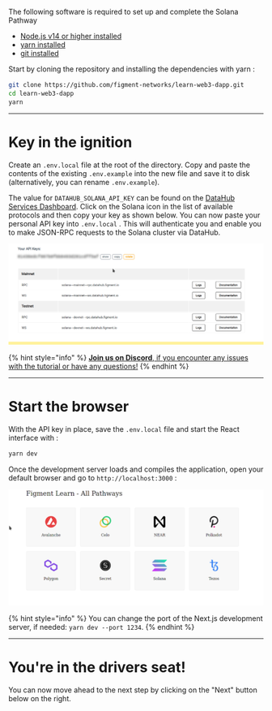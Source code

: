The following software is required to set up and complete the Solana Pathway

* [Node.js v14 or higher installed](https://nodejs.org/)
* [yarn installed](https://yarnpkg.com/getting-started/install)
* [git installed](https://git-scm.com/book/en/v2/Getting-Started-Installing-Git)

Start by cloning the repository and installing the dependencies with yarn :

```bash
git clone https://github.com/figment-networks/learn-web3-dapp.git
cd learn-web3-dapp
yarn
```

---------------------------

# Key in the ignition 

Create an `.env.local` file at the root of the directory. Copy and paste the contents of the existing `.env.example` into the new file and save it to disk (alternatively, you can rename `.env.example`).

The value for `DATAHUB_SOLANA_API_KEY` can be found on the [DataHub Services Dashboard](https://datahub.figment.io/services/solana). Click on the Solana icon in the list of available protocols and then copy your key as shown below. You can now paste your personal API key into `.env.local` . This will authenticate you and enable you to make JSON-RPC requests to the Solana cluster via DataHub.

![](../../../.gitbook/assets/solana-setup-00.gif)

{% hint style="info" %}
[**Join us on Discord**, if you encounter any issues with the tutorial or have any questions!](https://discord.gg/fszyM7K)
{% endhint %}

---------------------------

# Start the browser

With the API key in place, save the `.env.local` file and start the React interface with :

```bash
yarn dev
```

Once the development server loads and compiles the application, open your default browser and go to `http://localhost:3000` :

![](../../../.gitbook/assets/pathway-home.gif)

{% hint style="info" %}
You can change the port of the Next.js development server, if needed: `yarn dev --port 1234`.
{% endhint %}

---------------------------

# You're in the drivers seat!

You can now move ahead to the next step by clicking on the "Next" button below on the right.
